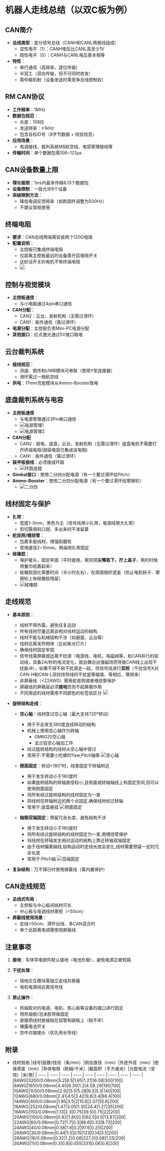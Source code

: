 #  机器人走线总结（以双C板为例）

## CAN简介
- **总线类型**：差分信号总线（CANH和CANL两根线组成）
  - 显性电平（1）：CANH电压比CANL高至少1V
  - 隐性电平（0）：CANH与CANL电压基本相等
- **特性**：
  - 串行通信（高频率，逐位传输）
  - 半双工（双向传输，但不可同时收发）
  - 需仲裁机制（设备发送时需竞争总线控制权）

## RM CAN协议
- **工作频率**：1MHz
- **数据包规范**：
  - 长度：108位
  - 发送频率：≤1kHz
  - 包含目标ID号（8字节数据 + 校验信息）
- **应用场景**：
  - 电调接线、裁判系统M8航空线、电容管理接线等
- **传输时间**：单个数据包需108~123μs

## CAN设备数量上限
- **理论极限**：1ms内最多传输8.13个数据包
- **设备限制**：一般允许8个设备
- **突破限制方法**：
  - 降低电调反馈频率（如刷固件调整为500Hz）
  - 不建议常规使用

## 终端电阻
- **要求**：CAN总线两端需安装两个120Ω电阻
- **配置说明**：
  - 主控板已集成终端电阻
  - 仅距离主控板最远的设备需开启电阻开关
  - 达妙没开关的电机不带终端电阻
  - ![](pics/终端电阻.png)

## 控制与视觉模块
- **主控板通信**：
  - 与小电脑通过4pin串口通信
- **CAN分配**：
  - CAN2：云台，发射机构（无需过滑环）
  - CAN1：板件通信（需过滑环）
- **电源分配**：主控板负责Mini-PC电源分配
- **其他接口**：红点激光通过5V接口取电

## 云台裁判系统
- **接线规范**：
  - 测速、图传和UWB模块可串联（使用Y型连接器）
  - 滑环需过一根航空线
- **供电**：17mm充能模块从Ammo-Booster取电

## 底盘裁判系统与电容

- **主控板通信**
  * 与电源管理通过3Pin串口通信
  * ![电源管理1](pics/电源管理1.png)
  * ![电源管理2](pics\电源管理2.png)
- **CAN分配**
  - CAN2：超电，底盘，云台，发射机构（无需过滑环）底盘电机不需要打开终端电阻(超级电容已集成该电阻)
  - CAN1：板件通信（需过滑环）
- **装甲板接线**：必须接成环路
  - ![环路连接](pics\环路连接.png)
- **Gimbal接口**：使用二分四分配电源（有一个要过滑环给Pitch）
- **Ammo-Booster**：使用二分四分配电源（有一个要过滑环给摩擦轮）
  - ![二分四](pics\二分四.png)
## 线材固定与保护
- **扎带**：
  - 宽度1-3mm，黑色为主（信号线用小扎带，电源线用大扎带）
  - 剪切需用斜口钳，多出来的不准留着
- **蛇皮网/缠绕管**：
  - 包裹多股线材，增强耐磨性
  - 常用直径2~10mm，两端用扎带固定
- **硅橡胶**：
  - 保护接头，固定牢固（平时就用，用完把**尖嘴取下，拧上盖子**，用的时候用餐巾纸裹起来）
  - 硅橡胶固化需要时间（半小时左右），在周围做好遮盖（防止电机转子、摩擦轮上有硅橡胶残留）
  - ![硅橡胶](pics\硅橡胶.png)

## 走线规范
- **基本原则**：
  - 线材不得外露，避免往复运动
  - 所有线材尽量远离会相对线材运动的结构
  - 线材不能与机械结构干涉（如避震、云台等）
  - 线材远离发热物体（比如紫光灯片）
  - 确保线材固定牢固
  - 信号线需屏蔽或远离干扰源（电源线，电机，电磁阀等，和CAN并行的驱动线，具备2A/秒的电流变化，就会耦合出强磁场而导致CAN线上出现干扰脉冲），如果不得不和干扰源走一起，将信号线进行**双绞**（干扰信号X对CAN-H和CAN-L双绞线导线的干扰是等幅值、等相位、等频率）
  - 非屏蔽线（<22AWG）需用蛇皮网或者缠绕管保护
  - 屏蔽线的屏蔽层必须**接地**否则不起屏蔽作用
  - 不同用途的线材需用不同颜色的标签纸区分
  ![](pics\can双绞效果.png)
  
- **旋转结构走线**：
  
  - **空心轴**：线材穿过空心轴（最大支持720°转动）
    - 用于不会发生360度连续转动的结构
    - 机械上使用空心轴作为转轴
        - GM6020空心轴
        - 法兰铝空心轴加工件
    - 经过旋转结构的线材从空心轴中穿过
    - 常用于:不需要小陀螺的Yaw,Pitch轴等
    ![空心轴](pics\空心轴.png)
  
  - **侧面固定**：转动<180°时，线束固定于转轴附近
    - 用于发生转动小于180度时
    - 如果旋转结构的转轴直径较小,且侧面或转轴轴线上有固定空间,则可以使用侧面固定
    - 将所有经过旋转结构的线材固定为一束
    - 将线材在转轴附近的两个点固定,确保线材经过转轴
    - 常用于:底盘悬挂
     ![侧面固定](pics\侧面固定.png)
  
  - **轴侧双端固定**：预留冗余长度，避免结构干涉
    - 用于发生转动小于180度时
    - 将所有经过旋转结构的线材固定为一束,用缠绕管保护
    - 将线材在转轴发生相对运动的结构上靠近转轴双端固定
    - 由于线材偏离轴线,结构运动时走线长度会变化,线材需要预留一定的冗余长度
    - 常用于:Pitch轴
    ![双端固定](pics\双端固定.png)
  
- **复杂结构**：万不得已时使用弹簧线（需内置保护）

## CAN走线规范
- **总线式布局**：
  - 主控板与中心板间线材可长
  - 中心板与电调线材需短（<50cm） 
- **屏蔽线使用场景**：
  - 走线>50cm、滑环出线、多CAN混合时
  - 单个远距离电调需使用屏蔽线

## 注意事项
1. **接地**：车体导电部件默认接地（电池负极），避免电源正极短路

2. **干扰处理**：
   - 场地交互模块需独立走线并屏蔽
   - 电机电源线远离信号线
   
3. **禁止操作**：

   - 热熔胶对的电调、电机、核心板等设备的接口进行固定
   - 用热熔胶/泡沫胶带做固定
   - 直接把线材直接粘在铝管和碳板上（粘不牢）
   - 裸露电池开关
   - 空中对接接头（优先用长导线）
   
     
## 附录

- 线材规格
|线号|股数/线径（条/mm）|铜丝直径（mm）|外皮外径（mm）|绝缘厚度（mm）|导体电阻（欧姆/千米）|截面积（平方毫米）|允载电流（安培）|米/卷|
| ---- | ---- | ---- | ---- | ---- | ---- | ---- | ---- | ---- |
|6AWG|3200/0.08mm|5.2|8.5|1.65|1.21|16.08|300|100|
|8AWG|1650/0.08mm|4.40|6.30|1.2|4.1|8.29|190|100|
|10AWG|1050/0.08mm|2.92|5.5|5.28|6.3|5.3|140|100|
|12AWG|680/0.08mm|2.41|4.5|3.42|9.8|3.4|88.4|100|
|14AWG|400/0.08mm|1.85|3.5|2|15.6|2.07|55.6|200|
|16AWG|252/0.08mm|1.47|3.00|1.30|24.4|1.27|35|200|
|18AWG|150/0.08mm|1.13|2.3|0.75|39.5|0.75|22|200|
|20AWG|100/0.08mm|0.92|1.80|0.5|62.5|0.5|13.87|200|
|22AWG|60/0.08mm|0.72|1.7|0.3|88.6|0.33|8.73|200|
|24AWG|40/0.08mm|0.58|1.6|0.2|97.6|0.2|5|200|
|26AWG|30/0.08mm|0.44|1.5|0.15|123|0.14|3.5|200|
|28AWG|16/0.08mm|0.32|1.2|0.08|227.2|0.08|1.25|200|
|30AWG|11/0.08mm|0.3|0.8|0.055|331|0.06|0.8|200|
